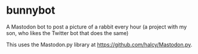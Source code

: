 # bunnybot
A Mastodon bot to post a picture of a rabbit every hour (a project with my son, who likes the Twitter bot that does the same)

This uses the Mastodon.py library at https://github.com/halcy/Mastodon.py.
